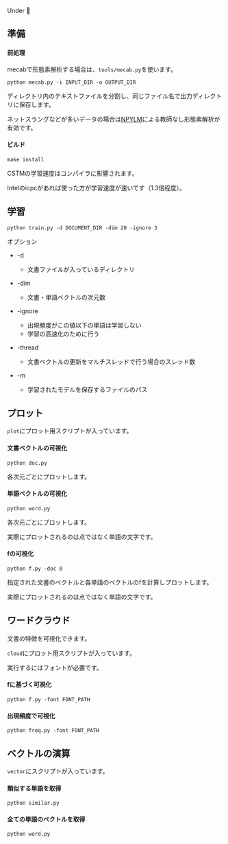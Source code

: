Under :construction:

## 準備　

#### 前処理

mecabで形態素解析する場合は、`tools/mecab.py`を使います。

```
python mecab.py -i INPUT_DIR -o OUTPUT_DIR
```

ディレクトリ内のテキストファイルを分割し、同じファイル名で出力ディレクトリに保存します。

ネットスラングなどが多いデータの場合は[NPYLM](https://github.com/musyoku/python-npylm)による教師なし形態素解析が有効です。

#### ビルド

```
make install
```

CSTMの学習速度はコンパイラに影響されます。

Intelのicpcがあれば使った方が学習速度が速いです（1.3倍程度）。

## 学習

```
python train.py -d DOCUMENT_DIR -dim 20 -ignore 3
```

オプション
- -d
	- 文書ファイルが入っているディレクトリ
- -dim
	- 文書・単語ベクトルの次元数
- -ignore
	- 出現頻度がこの値以下の単語は学習しない
	- 学習の高速化のために行う
- -thread
	- 文書ベクトルの更新をマルチスレッドで行う場合のスレッド数

- -m
	- 学習されたモデルを保存するファイルのパス

## プロット

`plot`にプロット用スクリプトが入っています。

#### 文書ベクトルの可視化

```
python doc.py
```

各次元ごとにプロットします。

#### 単語ベクトルの可視化

```
python word.py
```

各次元ごとにプロットします。

実際にプロットされるのは点ではなく単語の文字です。

#### fの可視化

```
python f.py -doc 0
```

指定された文書のベクトルと各単語のベクトルのfを計算しプロットします。

実際にプロットされるのは点ではなく単語の文字です。

## ワードクラウド

文書の特徴を可視化できます。

`cloud`にプロット用スクリプトが入っています。

実行するにはフォントが必要です。

#### fに基づく可視化

```
python f.py -font FONT_PATH
```

#### 出現頻度で可視化

```
python freq.py -font FONT_PATH
```

## ベクトルの演算

`vector`にスクリプトが入っています。

#### 類似する単語を取得

```
python similar.py
```

#### 全ての単語のベクトルを取得

```
python word.py
```
